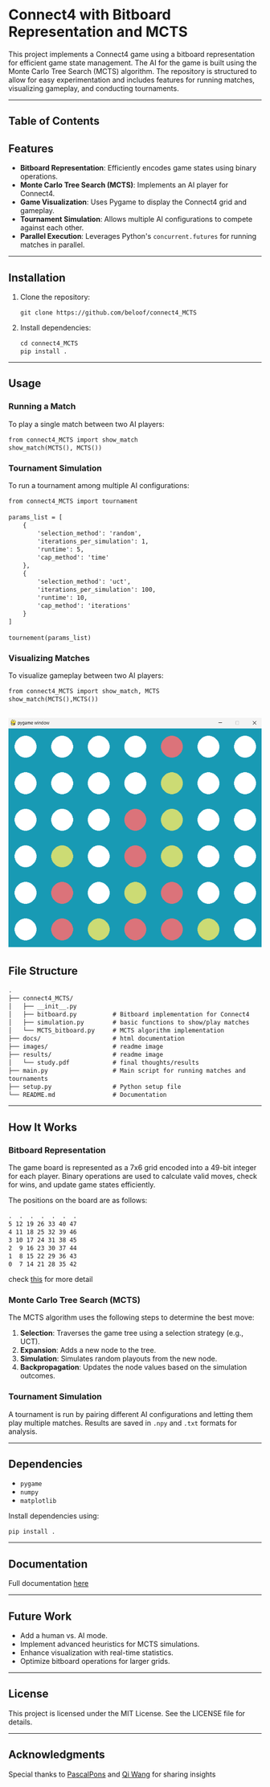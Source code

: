 # Connect4 with Bitboard Representation and MCTS

This project implements a Connect4 game using a bitboard representation for efficient game state management. The AI for the game is built using the Monte Carlo Tree Search (MCTS) algorithm. The repository is structured to allow for easy experimentation and includes features for running matches, visualizing gameplay, and conducting tournaments.

---
## Table of Contents

## Features

- **Bitboard Representation**: Efficiently encodes game states using binary operations.
- **Monte Carlo Tree Search (MCTS)**: Implements an AI player for Connect4.
- **Game Visualization**: Uses Pygame to display the Connect4 grid and gameplay.
- **Tournament Simulation**: Allows multiple AI configurations to compete against each other.
- **Parallel Execution**: Leverages Python's `concurrent.futures` for running matches in parallel.

---

## Installation

1. Clone the repository:
   ```
   git clone https://github.com/beloof/connect4_MCTS
   ```
2. Install dependencies:
   ```
   cd connect4_MCTS
   pip install .
   ```

---

## Usage

### Running a Match
To play a single match between two AI players:
```
from connect4_MCTS import show_match
show_match(MCTS(), MCTS())
```

### Tournament Simulation
To run a tournament among multiple AI configurations:
```
from connect4_MCTS import tournament

params_list = [
    {
        'selection_method': 'random',
        'iterations_per_simulation': 1,
        'runtime': 5,
        'cap_method': 'time'
    },
    {
        'selection_method': 'uct',
        'iterations_per_simulation': 100,
        'runtime': 10,
        'cap_method': 'iterations'
    }
]

tournement(params_list)
```

### Visualizing Matches
To visualize gameplay between two AI players:
```
from connect4_MCTS import show_match, MCTS
show_match(MCTS(),MCTS())
```
![image](/images/Screenshot.png)
---

## File Structure

```
.
├── connect4_MCTS/
│   ├── __init__.py          
│   ├── bitboard.py          # Bitboard implementation for Connect4
│   ├── simulation.py        # basic functions to show/play matches
│   └── MCTS_bitboard.py     # MCTS algorithm implementation
├── docs/                    # html documentation
├── images/                  # readme image
├── results/                 # readme image
│   └── study.pdf            # final thoughts/results
├── main.py                  # Main script for running matches and tournaments
├── setup.py                 # Python setup file
└── README.md                # Documentation
```

---

## How It Works

### Bitboard Representation
The game board is represented as a 7x6 grid encoded into a 49-bit integer for each player. Binary operations are used to calculate valid moves, check for wins, and update game states efficiently.

The positions on the board are as follows:
```
.  .  .  .  .  .  .
5 12 19 26 33 40 47
4 11 18 25 32 39 46
3 10 17 24 31 38 45
2  9 16 23 30 37 44
1  8 15 22 29 36 43
0  7 14 21 28 35 42 
```

check [this](http://blog.gamesolver.org/solving-connect-four/06-bitboard/) for more detail
### Monte Carlo Tree Search (MCTS)
The MCTS algorithm uses the following steps to determine the best move:
1. **Selection**: Traverses the game tree using a selection strategy (e.g., UCT).
2. **Expansion**: Adds a new node to the tree.
3. **Simulation**: Simulates random playouts from the new node.
4. **Backpropagation**: Updates the node values based on the simulation outcomes.

### Tournament Simulation
A tournament is run by pairing different AI configurations and letting them play multiple matches. Results are saved in `.npy` and `.txt` formats for analysis.

---

## Dependencies

- `pygame`
- `numpy`
- `matplotlib`

Install dependencies using:
```
pip install .
```
---
## Documentation

Full documentation [here](https://github.com/beloof/connect4_MCTS/tree/master/docs/build/html)
 
---

## Future Work
- Add a human vs. AI mode.
- Implement advanced heuristics for MCTS simulations.
- Enhance visualization with real-time statistics.
- Optimize bitboard operations for larger grids.
---

## License
This project is licensed under the MIT License. See the LICENSE file for details.

---

## Acknowledgments
Special thanks to [PascalPons](http://blog.gamesolver.org/solving-connect-four/06-bitboard/) and [Qi Wang](https://www.harrycodes.com/blog/monte-carlo-tree-search) for sharing insights

